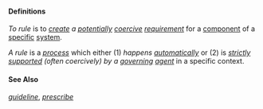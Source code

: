 #### Definitions

*To rule* is to *[create](https://github.com/gcassel/Modular-Organization-Terminology/blob/master/terms/create.md) a [potentially](https://github.com/gcassel/Modular-Organization-Terminology/blob/master/terms/potential.md) [coercive](https://github.com/gcassel/Modular-Organization-Terminology/blob/master/terms/coerce.md) [requirement](https://github.com/gcassel/Modular-Organization-Terminology/blob/master/terms/require.md)* for a [component](https://github.com/gcassel/Modular-Organization-Terminology/blob/master/terms/component.md) of a [specific](https://github.com/gcassel/Modular-Organization-Terminology/blob/master/terms/specific.md) [system](https://github.com/gcassel/Modular-Organization-Terminology/blob/master/terms/system.md). 

*A rule* is a *[process](https://github.com/gcassel/Modular-Organization-Terminology/blob/master/terms/process.md)* which either (1) *happens [automatically](https://github.com/gcassel/Modular-Organization-Terminology/blob/master/terms/automate.md)* or (2) is *[strictly](https://github.com/gcassel/Modular-Organization-Terminology/blob/master/terms/strict.md) [supported](https://github.com/gcassel/Modular-Organization-Terminology/blob/master/terms/support.md) (often coercively) by a [governing](https://github.com/gcassel/Modular-Organization-Terminology/blob/master/terms/govern.md) [agent](https://github.com/gcassel/Modular-Organization-Terminology/blob/master/terms/agent.md)* in a specific context.

#### See Also 
*[guideline](https://github.com/gcassel/Modular-Organization-Terminology/blob/master/terms/guideline.md)*, *[prescribe](https://github.com/gcassel/Modular-Organization-Terminology/blob/master/terms/prescribe.md)*
